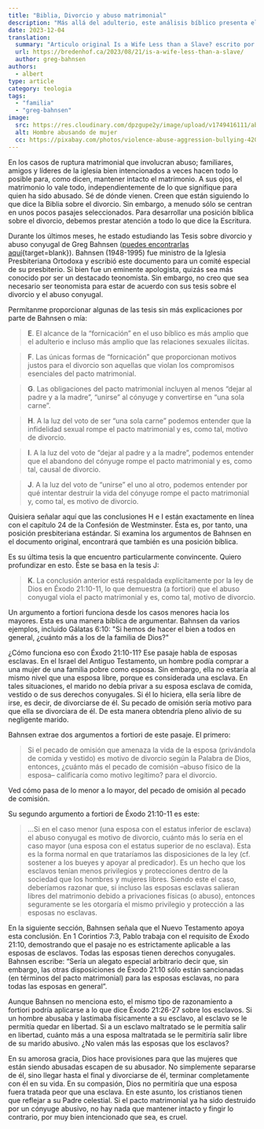 ```yaml
---
title: "Biblia, Divorcio y abuso matrimonial"
description: "Más allá del adulterio, este análisis bíblico presenta el abuso conyugal como una violación fundamental del pacto matrimonial que justifica bíblicamente el recurso del divorcio"
date: 2023-12-04
translation:
  summary: "Articulo original Is a Wife Less than a Slave? escrito por Rev. Wes Bredenhof (B.A., M.Div., Th.D.) pastor de la Iglesia Reformada Libre en Launceston, Tasmania."
  url: https://bredenhof.ca/2023/08/21/is-a-wife-less-than-a-slave/
  author: greg-bahnsen
authors: 
  - albert
type: article
category: teologia
tags:
  - "familia"
  - "greg-bahnsen"
image:
  src: https://res.cloudinary.com/dpzgupe2y/image/upload/v1749416111/abuso-violencia-mujer_okkhuo.jpg
  alt: Hombre abusando de mujer
  cc: https://pixabay.com/photos/violence-abuse-aggression-bullying-4207549/
---
```


En los casos de ruptura matrimonial que involucran abuso; familiares, amigos y líderes de la iglesia bien intencionados a veces hacen todo lo posible para, como dicen, mantener intacto el matrimonio. A sus ojos, el matrimonio lo vale todo, independientemente de lo que signifique para quien ha sido abusado. Sé de dónde vienen. Creen que están siguiendo lo que dice la Biblia sobre el divorcio. Sin embargo, a menudo sólo se centran en unos pocos pasajes seleccionados. Para desarrollar una posición bíblica sobre el divorcio, debemos prestar atención a todo lo que dice la Escritura.

Durante los últimos meses, he estado estudiando las Tesis sobre divorcio y abuso conyugal de Greg Bahnsen ([puedes encontrarlas aquí](https://drive.google.com/file/d/1jIu8Pafi5qx3CmzwC0MabNszleGasBjL/view?usp=sharing){target=blank}). Bahnsen (1948-1995) fue ministro de la Iglesia Presbiteriana Ortodoxa y escribió este documento para un comité especial de su presbiterio. Si bien fue un eminente apologista, quizás sea más conocido por ser un destacado teonomista. Sin embargo, no creo que sea necesario ser teonomista para estar de acuerdo con sus tesis sobre el divorcio y el abuso conyugal.

Permítanme proporcionar algunas de las tesis sin más explicaciones por parte de Bahnsen o mía:

> **E**. El alcance de la “fornicación” en el uso bíblico es más amplio que el adulterio e incluso más amplio que las relaciones sexuales ilícitas.

> **F**. Las únicas formas de “fornicación” que proporcionan motivos justos para el divorcio son aquellas que violan los compromisos esenciales del pacto matrimonial.

> **G**. Las obligaciones del pacto matrimonial incluyen al menos “dejar al padre y a la madre”, “unirse” al cónyuge y convertirse en “una sola carne”.

> **H**. A la luz del voto de ser “una sola carne” podemos entender que la infidelidad sexual rompe el pacto matrimonial y es, como tal, motivo de divorcio.

> **I**. A la luz del voto de “dejar al padre y a la madre”, podemos entender que el abandono del cónyuge rompe el pacto matrimonial y es, como tal, causal de divorcio.

> **J**. A la luz del voto de “unirse” el uno al otro, podemos entender por qué intentar destruir la vida del cónyuge rompe el pacto matrimonial y, como tal, es motivo de divorcio.

Quisiera señalar aquí que las conclusiones H e I están exactamente en línea con el capítulo 24 de la Confesión de Westminster. Ésta es, por tanto, una posición presbiteriana estándar. Si examina los argumentos de Bahnsen en el documento original, encontrará que también es una posición bíblica.

Es su última tesis la que encuentro particularmente convincente. Quiero profundizar en esto. Éste se basa en la tesis J:

> **K**. La conclusión anterior está respaldada explícitamente por la ley de Dios en Éxodo 21:10-11, lo que demuestra (a fortiori) que el abuso conyugal viola el pacto matrimonial y es, como tal, motivo de divorcio.

Un argumento a fortiori funciona desde los casos menores hacia los mayores. Esta es una manera bíblica de argumentar. Bahnsen da varios ejemplos, incluido Gálatas 6:10: "Si hemos de hacer el bien a todos en general, ¿cuánto más a los de la familia de Dios?"

¿Cómo funciona eso con Éxodo 21:10-11? Ese pasaje habla de esposas esclavas. En el Israel del Antiguo Testamento, un hombre podía comprar a una mujer de una familia pobre como esposa. Sin embargo, ella no estaría al mismo nivel que una esposa libre, porque es considerada una esclava. En tales situaciones, el marido no debía privar a su esposa esclava de comida, vestido o de sus derechos conyugales. Si él lo hiciera, ella sería libre de irse, es decir, de divorciarse de él. Su pecado de omisión sería motivo para que ella se divorciara de él. De esta manera obtendría pleno alivio de su negligente marido.

Bahnsen extrae dos argumentos a fortiori de este pasaje. El primero:

> Si el pecado de omisión que amenaza la vida de la esposa (privándola de comida y vestido) es motivo de divorcio según la Palabra de Dios, entonces, ¿cuánto más el pecado de comisión –abuso físico de la esposa– calificaría como motivo legítimo? para el divorcio.

Ved cómo pasa de lo menor a lo mayor, del pecado de omisión al pecado de comisión.

Su segundo argumento a fortiori de Éxodo 21:10-11 es este:

> …Si en el caso menor (una esposa con el estatus inferior de esclava) el abuso conyugal es motivo de divorcio, cuánto más lo sería en el caso mayor (una esposa con el estatus superior de no esclava). Esta es la forma normal en que trataríamos las disposiciones de la ley (cf. sostener a los bueyes y apoyar al predicador). Es un hecho que los esclavos tenían menos privilegios y protecciones dentro de la sociedad que los hombres y mujeres libres. Siendo este el caso, deberíamos razonar que, si incluso las esposas esclavas salieran libres del matrimonio debido a privaciones físicas (o abuso), entonces seguramente se les otorgaría el mismo privilegio y protección a las esposas no esclavas.

En la siguiente sección, Bahnsen señala que el Nuevo Testamento apoya esta conclusión. En 1 Corintios 7:3, Pablo trabaja con el requisito de Éxodo 21:10, demostrando que el pasaje no es estrictamente aplicable a las esposas de esclavos. Todas las esposas tienen derechos conyugales. Bahnsen escribe: “Sería un alegato especial arbitrario decir que, sin embargo, las otras disposiciones de Éxodo 21:10 sólo están sancionadas (en términos del pacto matrimonial) para las esposas esclavas, no para todas las esposas en general”.

Aunque Bahnsen no menciona esto, el mismo tipo de razonamiento a fortiori podría aplicarse a lo que dice Éxodo 21:26-27 sobre los esclavos. Si un hombre abusaba y lastimaba físicamente a su esclavo, al esclavo se le permitía quedar en libertad. Si a un esclavo maltratado se le permitía salir en libertad, cuánto más a una esposa maltratada se le permitiría salir libre de su marido abusivo. ¿No valen más las esposas que los esclavos?

En su amorosa gracia, Dios hace provisiones para que las mujeres que están siendo abusadas escapen de su abusador. No simplemente separarse de él, sino llegar hasta el final y divorciarse de él, terminar completamente con él en su vida. En su compasión, Dios no permitiría que una esposa fuera tratada peor que una esclava. En este asunto, los cristianos tienen que reflejar a su Padre celestial. Si el pacto matrimonial ya ha sido destruido por un cónyuge abusivo, no hay nada que mantener intacto y fingir lo contrario, por muy bien intencionado que sea, es cruel.
